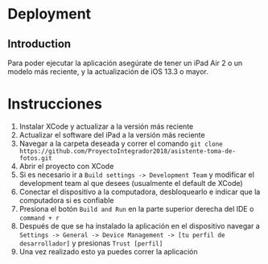 # Deployment

## Introduction
Para poder ejecutar la aplicación asegúrate de tener un iPad Air 2 o un modelo más reciente, y la actualización de iOS 13.3 o mayor.

# Instrucciones

1. Instalar XCode y actualizar a la versión más reciente
2. Actualizar el software del iPad a la versión más reciente
3. Navegar a la carpeta deseada y correr el comando `git clone https://github.com/ProyectoIntegrador2018/asistente-toma-de-fotos.git`
4. Abrir el proyecto con XCode
5. Si es necesario ir a `Build settings -> Development Team` y modificar el development team al que desees (usualmente el default de XCode)
6. Conectar el dispositivo a la computadora, desbloquearlo e indicar que la computadora si es confiable
7. Presiona el botón `Build and Run` en la parte superior derecha del IDE o `command + r`
8. Después de que se ha instalado la aplicación en el dispositivo navegar a `Settings -> General -> Device Management -> [tu perfil de desarrollador]` y presionas `Trust [perfil]`
9. Una vez realizado esto ya puedes correr la aplicación
